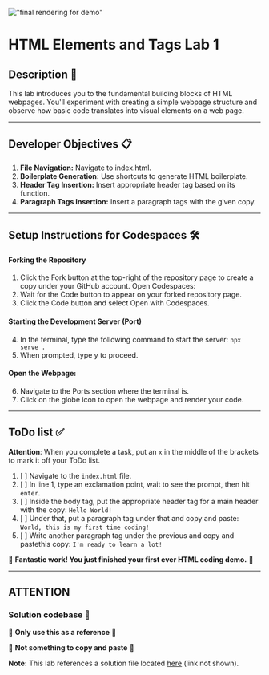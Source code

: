 !["final rendering for demo"](assets/images/html_elements_demo_solution_render.jpg)
# HTML Elements and Tags Lab 1

## Description 📄
This lab introduces you to the fundamental building blocks of HTML webpages. You'll experiment with creating a simple webpage structure and observe how basic code translates into visual elements on a web page.

---

## Developer Objectives 📋
1. **File Navigation:** Navigate to index.html.
2. **Boilerplate Generation:** Use shortcuts to generate HTML boilerplate.
3. **Header Tag Insertion:** Insert appropriate header tag based on its function.
4. **Paragraph Tags Insertion:** Insert a paragraph tags with the given copy.

---

## Setup Instructions for Codespaces 🛠️
#### Forking the Repository
1. Click the Fork button at the top-right of the repository page to create a copy under your GitHub account.
Open Codespaces:
2. Wait for the Code button to appear on your forked repository page.
3. Click the Code button and select Open with Codespaces.
#### Starting the Development Server (Port)
4.  In the terminal, type the following command to start the server: `npx serve .`
5. When prompted, type y to proceed.
#### Open the Webpage:
6. Navigate to the Ports section where the terminal is.
7. Click on the globe icon to open the webpage and render your code.

---

## ToDo list ✅
**Attention**: When you complete a task, put an `x` in the middle of the brackets to mark it off your ToDo list.

1. [ ] Navigate to the `index.html` file. 
2. [ ] In line 1, type an exclamation point, wait to see the prompt, then hit `enter`.
3. [ ] Inside the body tag, put the appropriate header tag for a main header with the copy: 
   `Hello World!`
4. [ ] Under that, put a paragraph tag under that and copy and paste:
    `World, this is my first time coding!`
5. [ ] Write another paragraph tag under the previous and copy and pastethis copy:
   `I'm ready to learn a lot!`

🎊 **Fantastic work! You just finished your first ever HTML coding demo.** 🎊

---

## ATTENTION 


### Solution codebase 👀
🛑 **Only use this as a reference** 🛑

💾 **Not something to copy and paste** 💾

**Note:**  This lab references a solution file located [here](https://github.com/HackerUSA-CE/sdai-ic-d1-html-elements-1/blob/demo-solution/index.html) (link not shown).

